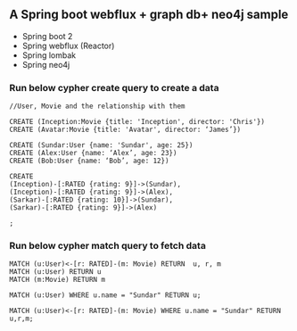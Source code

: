 ## A Spring boot webflux + graph db+ neo4j sample

- Spring boot 2
- Spring webflux (Reactor)
- Spring lombak
- Spring neo4j

### Run below cypher create query to create a data 

```
//User, Movie and the relationship with them

CREATE (Inception:Movie {title: 'Inception', director: 'Chris'})
CREATE (Avatar:Movie {title: 'Avatar', director: ‘James’})

CREATE (Sundar:User {name: 'Sundar', age: 25})
CREATE (Alex:User {name: ‘Alex’, age: 23})
CREATE (Bob:User {name: ‘Bob’, age: 12})

CREATE
(Inception)-[:RATED {rating: 9}]->(Sundar),
(Inception)-[:RATED {rating: 9}]->(Alex),
(Sarkar)-[:RATED {rating: 10}]->(Sundar),
(Sarkar)-[:RATED {rating: 9}]->(Alex)

;

```  
   
### Run below cypher match query to fetch data
```
MATCH (u:User)<-[r: RATED]-(m: Movie) RETURN  u, r, m
MATCH (u:User) RETURN u
MATCH (m:Movie) RETURN m

MATCH (u:User) WHERE u.name = "Sundar" RETURN u;

MATCH (u:User)<-[r: RATED]-(m: Movie) WHERE u.name = "Sundar" RETURN u,r,m;
```      